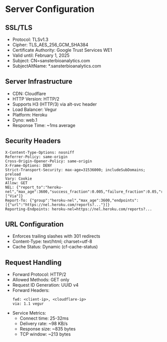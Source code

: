 # Server Configuration

## SSL/TLS
- Protocol: TLSv1.3
- Cipher: TLS_AES_256_GCM_SHA384
- Certificate Authority: Google Trust Services WE1
- Valid until: February 1, 2025
- Subject: CN=sansterbioanalytics.com
- SubjectAltName: *.sansterbioanalytics.com

## Server Infrastructure
- CDN: Cloudflare
- HTTP Version: HTTP/2
- Supports H3 (HTTP/3) via alt-svc header
- Load Balancer: Vegur
- Platform: Heroku
- Dyno: web.1
- Response Time: ~1ms average

## Security Headers
```http
X-Content-Type-Options: nosniff
Referrer-Policy: same-origin
Cross-Origin-Opener-Policy: same-origin
X-Frame-Options: DENY
Strict-Transport-Security: max-age=31536000; includeSubDomains; preload
Vary: Cookie
Allow: GET
NEL: {"report_to":"heroku-nel","max_age":3600,"success_fraction":0.005,"failure_fraction":0.05,"response_headers":["Via"]}
Report-To: {"group":"heroku-nel","max_age":3600,"endpoints":[{"url":"https://nel.heroku.com/reports?..."}]}
Reporting-Endpoints: heroku-nel=https://nel.heroku.com/reports?...
```

## URL Configuration
- Enforces trailing slashes with 301 redirects
- Content-Type: text/html; charset=utf-8
- Cache Status: Dynamic (cf-cache-status)

## Request Handling
- Forward Protocol: HTTP/2
- Allowed Methods: GET only
- Request ID Generation: UUID v4
- Forward Headers:
  ```http
  fwd: <client-ip>, <cloudflare-ip>
  via: 1.1 vegur
  ```
- Service Metrics:
  - Connect time: 25-32ms
  - Delivery rate: ~98 KB/s
  - Response size: ~835 bytes
  - TCP window: ~213 bytes
